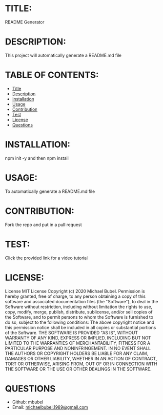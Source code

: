# TITLE:
README Generator

# DESCRIPTION:
This project will automatically generate a README.md file

# TABLE OF CONTENTS:
* [Title](#TITLE)
* [Description](#DESCRIPTION)
* [Installation](#INSTALLATION)
* [Usage](#USAGE)
* [Contribution](#CONTRIBUTION)
* [Test](#TEST)
* [License](#LICENSE)
* [Questions](#QUESTIONS)

# INSTALLATION:
npm init -y and then npm install
    
# USAGE:
To automatically generate a README.md file

 # CONTRIBUTION:
Fork the repo and put in a pull request

# TEST:
Click the provided link for a video tutorial



# LICENSE:

License MIT License Copyright (c) 2020 Michael Bubel. Permission is hereby granted, free of charge, to any person obtaining a copy of this software and associated documentation files (the "Software"), to deal in the Software without restriction, including without limitation the rights to use, copy, modify, merge, publish, distribute, sublicense, and/or sell copies of the Software, and to permit persons to whom the Software is furnished to do so, subject to the following conditions: The above copyright notice and this permission notice shall be included in all copies or substantial portions of the Software. THE SOFTWARE IS PROVIDED "AS IS", WITHOUT WARRANTY OF ANY KIND, EXPRESS OR IMPLIED, INCLUDING BUT NOT LIMITED TO THE WARRANTIES OF MERCHANTABILITY, FITNESS FOR A PARTICULAR PURPOSE AND NONINFRINGEMENT. IN NO EVENT SHALL THE AUTHORS OR COPYRIGHT HOLDERS BE LIABLE FOR ANY CLAIM, DAMAGES OR OTHER LIABILITY, WHETHER IN AN ACTION OF CONTRACT, TORT OR OTHERWISE, ARISING FROM, OUT OF OR IN CONNECTION WITH THE SOFTWARE OR THE USE OR OTHER DEALINGS IN THE SOFTWARE.
  
# QUESTIONS
* Github: mbubel
* Email: michaelbubel.1989@gmail.com
  
  
  